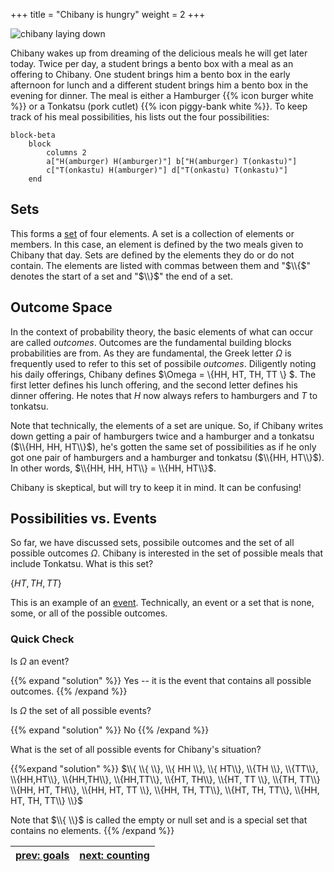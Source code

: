 +++
title = "Chibany is hungry"
weight = 2
+++


![chibany laying down](images/chibanylayingdown.png) 

Chibany wakes up from dreaming of the delicious meals he will get later today. Twice per day, a student brings a bento box with a meal as an offering to Chibany. One student brings him a bento box in the early afternoon for lunch and a different student brings him a bento box in the evening for dinner. The meal is either a Hamburger {{% icon burger white %}}
 or a Tonkatsu (pork cutlet) {{% icon piggy-bank white %}}. To keep track of his meal possibilities, his lists out the four possibilities:

```mermaid
block-beta
    block
        columns 2
        a["H(amburger) H(amburger)"] b["H(amburger) T(onkastu)"]
        c["T(onkastu) H(amburger)"] d["T(onkastu) T(onkastu)"]
    end
```

## Sets

This forms a [set](./06_glossary.md/#set) of four elements. A set is a collection of elements or members. In this case, an element is defined by the two meals given to Chibany that day. Sets are defined by the elements they do or do not contain. The elements are listed with commas between them and "$\\{$" denotes the start of a set and "$\\}$" the end of a set. 

## Outcome Space

In the context of probability theory, the basic elements of what can occur are called *outcomes*. Outcomes are the fundamental building blocks probabilities are from. As they are fundamental, the Greek letter $\Omega$ is frequently used to refer to this set of possibile *outcomes*. Diligently noting his daily offerings, Chibany defines $\Omega = \\{HH, HT, TH, TT \\} $. The first letter defines his lunch offering, and the second letter defines his dinner offering. He notes that $H$ now always refers to hamburgers and $T$ to tonkatsu.

Note that technically, the elements of a set are unique. So, if Chibany writes down getting a pair of hamburgers twice and a hamburger and a tonkatsu ($\\{HH, HH, HT\\}$), he's gotten the same set of possibilities as if he only got one pair of hamburgers and a hamburger and tonkatsu ($\\{HH, HT\\}$). In other words, $\\{HH, HH, HT\\} = \\{HH, HT\\}$. 

Chibany is skeptical, but will try to keep it in mind. It can be confusing!

## Possibilities vs. Events
So far, we have discussed sets, possibile outcomes and the set of all possible outcomes $\Omega$. Chibany is interested in the set of possible meals that include Tonkatsu. What is this set?

$\{HT, TH, TT\}$

This is an example of an [event](./06_glossary.md/#event). Technically, an event or a set that is none, some, or all of the possible outcomes. 

### Quick Check

Is $\Omega$ an event? 

{{% expand "solution" %}} Yes -- it is the event that contains all possible outcomes.  {{% /expand %}}

Is $\Omega$ the set of all possible events?

{{% expand "solution" %}} No {{% /expand %}}

What is the set of all possible events for Chibany's situation?

{{%expand "solution" %}}
$\\{ \\{ \\}, \\{ HH \\}, \\{ HT\\}, \\{TH \\}, \\{TT\\}, 
\\{HH,HT\\}, \\{HH,TH\\}, \\{HH,TT\\},
\\{HT, TH\\}, \\{HT, TT \\},
\\{TH, TT\\}
\\{HH, HT, TH\\}, \\{HH, HT, TT \\}, \\{HH, TH, TT\\},
\\{HT, TH, TT\\},
\\{HH, HT, TH, TT\\}  \\}$

Note that $\\{ \\}$ is called the empty or null set and is a special set that contains no elements.
{{% /expand %}}

|[prev: goals](./01_goals.md) | [next: counting](./03_prob_count.md)|
| :--- | ---: |